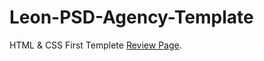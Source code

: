 # Leon-PSD-Agency-Template
HTML &amp; CSS First Templete
[Review Page](https://hagaressmat.github.io/Kasper-Template/).
